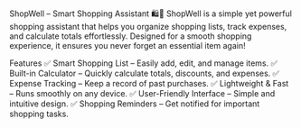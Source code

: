 
ShopWell – Smart Shopping Assistant 🛍️📱
ShopWell is a simple yet powerful shopping assistant that helps you organize shopping lists, track expenses, and calculate totals effortlessly. Designed for a smooth shopping experience, it ensures you never forget an essential item again!

Features
✅ Smart Shopping List – Easily add, edit, and manage items.
✅ Built-in Calculator – Quickly calculate totals, discounts, and expenses.
✅ Expense Tracking – Keep a record of past purchases.
✅ Lightweight & Fast – Runs smoothly on any device.
✅ User-Friendly Interface – Simple and intuitive design.
✅ Shopping Reminders – Get notified for important shopping tasks.




